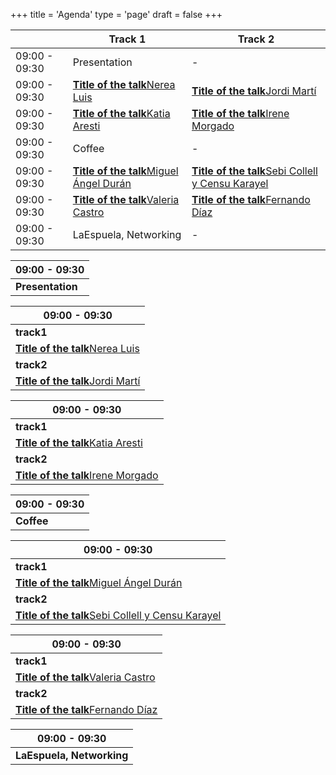 +++
title = 'Agenda'
type = 'page'
draft = false
+++

<div class="hidden-small table">

|               | Track 1                                                                         | Track 2                                                                             |
| ------------- | ------------------------------------------------------------------------------- | ----------------------------------------------------------------------------------- |
| 09:00 - 09:30 | Presentation                                                                    | -                                                                                   |
| 09:00 - 09:30 | [**Title of the talk**Nerea Luis](/en/speakers/nerea-luis#talk)                 | [**Title of the talk**Jordi Martí](/en/speakers/jordi-marti#talk)                   |
| 09:00 - 09:30 | [**Title of the talk**Katia Aresti](/en/speakers/katia-aresti#talk)             | [**Title of the talk**Irene Morgado](/en/speakers/irene-morgado#talk)               |
| 09:00 - 09:30 | Coffee                                                                          | -                                                                                   |
| 09:00 - 09:30 | [**Title of the talk**Miguel Ángel Durán](/en/speakers/miguel-angel-duran#talk) | [**Title of the talk**Sebi Collell y Censu Karayel](/en/speakers/sebi-collell#talk) |
| 09:00 - 09:30 | [**Title of the talk**Valeria Castro](/en/speakers/valeria-castro#talk)         | [**Title of the talk**Fernando Díaz](/en/speakers/fernando-diaz#talk)               |
| 09:00 - 09:30 | LaEspuela, Networking                                                           | -                                                                                   |

</div>

<div class="hidden-big table">

| 09:00 - 09:30    |
| ---------------- |
| **Presentation** |

| 09:00 - 09:30                                                     |
| ----------------------------------------------------------------- |
| **track1**                                                        |
| [**Title of the talk**Nerea Luis](/en/speakers/nerea-luis#talk)   |
| **track2**                                                        |
| [**Title of the talk**Jordi Martí](/en/speakers/jordi-marti#talk) |

| 09:00 - 09:30                                                         |
| --------------------------------------------------------------------- |
| **track1**                                                            |
| [**Title of the talk**Katia Aresti](/en/speakers/katia-aresti#talk)   |
| **track2**                                                            |
| [**Title of the talk**Irene Morgado](/en/speakers/irene-morgado#talk) |

| 09:00 - 09:30 |
| ------------- |
| **Coffee**    |

| 09:00 - 09:30                                                                       |
| ----------------------------------------------------------------------------------- |
| **track1**                                                                          |
| [**Title of the talk**Miguel Ángel Durán](/en/speakers/miguel-angel-duran#talk)     |
| **track2**                                                                          |
| [**Title of the talk**Sebi Collell y Censu Karayel](/en/speakers/sebi-collell#talk) |

| 09:00 - 09:30                                                           |
| ----------------------------------------------------------------------- |
| **track1**                                                              |
| [**Title of the talk**Valeria Castro](/en/speakers/valeria-castro#talk) |
| **track2**                                                              |
| [**Title of the talk**Fernando Díaz](/en/speakers/fernando-diaz#talk)   |

| 09:00 - 09:30             |
| ------------------------- |
| **LaEspuela, Networking** |

</div>
